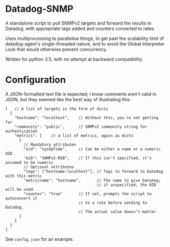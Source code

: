 Datadog-SNMP
============

A standalone script to poll SNMPv2 targets and forward the results to Datadog, with appropriate tags added and counters converted to rates.

Uses multiprocessing to parallelise things, to get past the scalability limit of datadog-agent's single-threaded nature, and to avoid the Global Interpreter Lock that would otherwise prevent concurrency.

Written for python 3.5, with no attempt at backward compatibility.

# Configuration

A JSON-formatted text file is expected; I know comments aren't valid in JSON, but they seemed like the best way of illustrating this:

```
[   // A list of targets in the form of dicts
  {
    "hostname": "localhost",    // Without this, you're not getting far
    "community": "public',      // SNMPv2 community string for authentication
    "metrics": [    // a list of metrics, again as dicts
      {
        // Mandatory attributes
        "oid": "sysUpTime",     // Can be either a name or a numeric OID
        "mib": "SNMPv2-MIB",    // If this isn't specified, it's assumed to be numeric
        // Optional attributes
        "tags": ["hostname:localhost"], // Tags to forward to Datadog with this metric
        "metricname": "hostname",       // The name to give Datadog;
                                        // if unspecified, the OID will be used.
        "counter": "true"       // If set, prompts the script to autoconvert it
                                // to a rate before sending to Datadog.
                                // The actual value doesn't matter
      }
    ]
  }
]
```

See `config.json` for an example.
